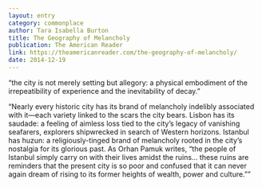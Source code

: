 ```yaml
---
layout: entry
category: commonplace
author: Tara Isabella Burton
title: The Geography of Melancholy
publication: The American Reader
link: https://theamericanreader.com/the-geography-of-melancholy/
date: 2014-12-19
---
```


“the city is not merely setting but allegory: a physical embodiment of the irrepeatibility of experience and the inevitability of decay.”

“Nearly every historic city has its brand of melancholy indelibly associated with it—each variety linked to the scars the city bears. Lisbon has its saudade: a feeling of aimless loss tied to the city’s legacy of vanishing seafarers, explorers shipwrecked in search of Western horizons. Istanbul has huzun: a religiously-tinged brand of melancholy rooted in the city’s nostalgia for its glorious past. As Orhan Pamuk writes, “the people of Istanbul simply carry on with their lives amidst the ruins… these ruins are reminders that the present city is so poor and confused that it can never again dream of rising to its former heights of wealth, power and culture.””
